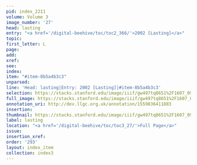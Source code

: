 ```yaml
---
pid: index_2211
volume: Volume 3
image_number: '27'
head: lasting
entry: "<a href='/digital-beehive/toc/toc2_366/'>2002 [Lasting]</a>"
topic: 
first_letter: L
page: 
add: 
xref: 
see: 
index: 
item: "#item-8b5a4b3c3"
unparsed: 
line: 'Head: lasting|Entry: 2002 [Lasting]|#item-8b5a4b3c3'
selection: https://stacks.stanford.edu/image/iiif/gw497tq8651%2F1607_0970/1545,2393,455,128/full/0/default.jpg
full_image: https://stacks.stanford.edu/image/iiif/gw497tq8651%2F1607_0970/full/full/0/default.jpg
annotation_uri: http://dev.llgc.org.uk/annotation/1559836411883
insertion: 
thumbnail: https://stacks.stanford.edu/image/iiif/gw497tq8651%2F1607_0970/1545,2393,455,128/150,/0/default.jpg
label: lasting
location: "<a href='/digital-beehive/toc/toc3_27/'>Full Page</a>"
issue: 
insertion_xref: 
order: '293'
layout: index_item
collection: index3
---
```

